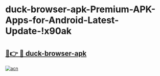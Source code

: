 # duck-browser-apk-Premium-APK-Apps-for-Android-Latest-Update-!x90ak

# <h2><a href="https://g0m4g5.esa.edu.pl?title=duck-browser-apk&ref=x90ak">🔗👉 🔴 duck-browser-apk</a></h2>

[![acn](https://github.com/user-attachments/assets/0f9c940e-d8b0-45ae-aac7-cd30a18b3e1c)](https://g0m4g5.esa.edu.pl?title=duck-browser-apk&ref=x90ak)

